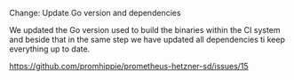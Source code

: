 Change: Update Go version and dependencies

We updated the Go version used to build the binaries within the CI system and
beside that in the same step we have updated all dependencies ti keep everything
up to date.

https://github.com/promhippie/prometheus-hetzner-sd/issues/15
